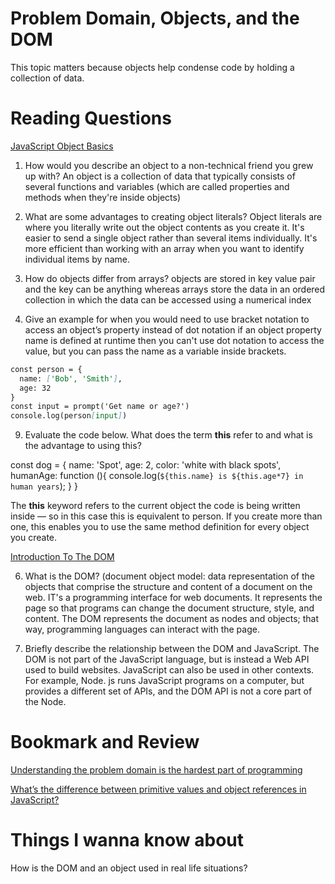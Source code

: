 # Problem Domain, Objects, and the DOM

This topic matters because objects help condense code by holding a collection of data.

# Reading Questions 
[JavaScript Object Basics](https://developer.mozilla.org/en-US/docs/Learn/JavaScript/Objects/Basics)

1. How would you describe an object to a non-technical friend you grew up with?
An object is a collection of data that typically consists of several functions and variables (which are called properties and methods when they're inside objects)

3. What are some advantages to creating object literals?
Object literals are where you literally write out the object contents as you create it. It's easier to send a single object rather than several items individually. 
It's more efficient than working with an array when you want to identify individual items by name.

5. How do objects differ from arrays?
objects are stored in key value pair and the key can be anything whereas arrays store the data in an ordered collection in which the data can be accessed using a numerical 
index

7. Give an example for when you would need to use bracket notation to access an object’s property instead of dot notation
if an object property name is defined at runtime then you can't use dot notation to access the value, but you can pass the name as a variable 
inside brackets.

```markdown
const person = {
  name: ['Bob', 'Smith'],
  age: 32
}
const input = prompt('Get name or age?')
console.log(person[input])
```

9. Evaluate the code below. What does the term **this** refer to and what is the advantage to using this?

const dog = {
  name: 'Spot',
  age: 2,
  color: 'white with black spots',
  humanAge: function (){
    console.log(`${this.name} is ${this.age*7} in human years`);
  }
}

The **this** keyword refers to the current object the code is being written inside — so in this case this is equivalent to person.
If you create more than one, this enables you to use the same method definition for every object you create.

[Introduction To The DOM](https://developer.mozilla.org/en-US/docs/Web/API/Document_Object_Model/Introduction)

6. What is the DOM?
(document object model: data representation of the objects that comprise the structure and content of a document on the web. IT's a programming interface for web documents. It represents the page so that programs can change the document structure, style, and content. The DOM represents the document as nodes and objects; that way, programming languages can interact with the page.

8. Briefly describe the relationship between the DOM and JavaScript.
The DOM is not part of the JavaScript language, but is instead a Web API used to build websites. JavaScript can also be used in other contexts. For example, Node. js runs JavaScript programs on a computer, but provides a different set of APIs, and the DOM API is not a core part of the Node.


# Bookmark and Review

[Understanding the problem domain is the hardest part of programming](http://simpleprogrammer.com/2013/07/15/understanding-the-problem-domain-is-the-hardest-part-of-programming)

[What’s the difference between primitive values and object references in JavaScript?](https://betterprogramming.pub/intermediate-javascript-whats-the-difference-between-primitive-values-and-object-references-e863d70677b)

# Things I wanna know about
How is the DOM and an object used in real life situations?
